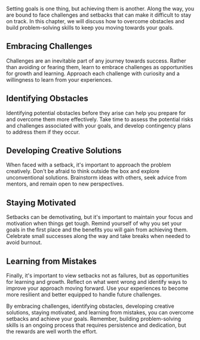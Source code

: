 
Setting goals is one thing, but achieving them is another. Along the way, you are bound to face challenges and setbacks that can make it difficult to stay on track. In this chapter, we will discuss how to overcome obstacles and build problem-solving skills to keep you moving towards your goals.

Embracing Challenges
--------------------

Challenges are an inevitable part of any journey towards success. Rather than avoiding or fearing them, learn to embrace challenges as opportunities for growth and learning. Approach each challenge with curiosity and a willingness to learn from your experiences.

Identifying Obstacles
---------------------

Identifying potential obstacles before they arise can help you prepare for and overcome them more effectively. Take time to assess the potential risks and challenges associated with your goals, and develop contingency plans to address them if they occur.

Developing Creative Solutions
-----------------------------

When faced with a setback, it's important to approach the problem creatively. Don't be afraid to think outside the box and explore unconventional solutions. Brainstorm ideas with others, seek advice from mentors, and remain open to new perspectives.

Staying Motivated
-----------------

Setbacks can be demotivating, but it's important to maintain your focus and motivation when things get tough. Remind yourself of why you set your goals in the first place and the benefits you will gain from achieving them. Celebrate small successes along the way and take breaks when needed to avoid burnout.

Learning from Mistakes
----------------------

Finally, it's important to view setbacks not as failures, but as opportunities for learning and growth. Reflect on what went wrong and identify ways to improve your approach moving forward. Use your experiences to become more resilient and better equipped to handle future challenges.

By embracing challenges, identifying obstacles, developing creative solutions, staying motivated, and learning from mistakes, you can overcome setbacks and achieve your goals. Remember, building problem-solving skills is an ongoing process that requires persistence and dedication, but the rewards are well worth the effort.
